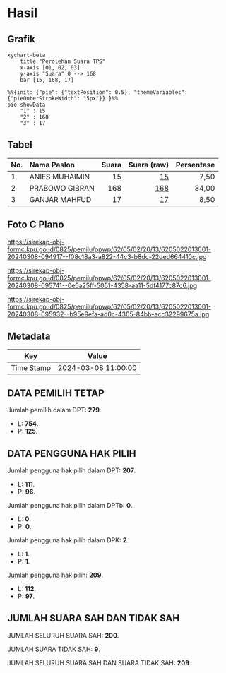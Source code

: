 # Hasil

## Grafik

```mermaid
xychart-beta
    title "Perolehan Suara TPS"
    x-axis [01, 02, 03]
    y-axis "Suara" 0 --> 168
    bar [15, 168, 17]
```

```mermaid
%%{init: {"pie": {"textPosition": 0.5}, "themeVariables": {"pieOuterStrokeWidth": "5px"}} }%%
pie showData
    "1" : 15
    "2" : 168
    "3" : 17
```

## Tabel

| No. | Nama Paslon    | Suara | Suara (raw) | Persentase |
|:--- |:-------------- | -----:| -----------:| ----------:|
| 1   | ANIES MUHAIMIN | 15    | [15][p-1]   | 7,50       |
| 2   | PRABOWO GIBRAN | 168   | [168][p-2]  | 84,00      |
| 3   | GANJAR MAHFUD  | 17    | [17][p-3]   | 8,50       |


[p-1]: https://github.com/gigit-pemilu/pemilu-2024-62-kalimantan-tengah/blob/main/pilpres/hitung-suara/sub/62-kalimantan-tengah/sub/05-barito-utara/sub/02-gunung-timang/sub/2013-tongka/sub/001-tps/sub/paslon-1.txt
[p-2]: https://github.com/gigit-pemilu/pemilu-2024-62-kalimantan-tengah/blob/main/pilpres/hitung-suara/sub/62-kalimantan-tengah/sub/05-barito-utara/sub/02-gunung-timang/sub/2013-tongka/sub/001-tps/sub/paslon-2.txt
[p-3]: https://github.com/gigit-pemilu/pemilu-2024-62-kalimantan-tengah/blob/main/pilpres/hitung-suara/sub/62-kalimantan-tengah/sub/05-barito-utara/sub/02-gunung-timang/sub/2013-tongka/sub/001-tps/sub/paslon-3.txt

## Foto C Plano

https://sirekap-obj-formc.kpu.go.id/0825/pemilu/ppwp/62/05/02/20/13/6205022013001-20240308-094917--f08c18a3-a822-44c3-b8dc-22ded664410c.jpg

https://sirekap-obj-formc.kpu.go.id/0825/pemilu/ppwp/62/05/02/20/13/6205022013001-20240308-095741--0e5a25ff-5051-4358-aa11-5df4177c87c6.jpg

https://sirekap-obj-formc.kpu.go.id/0825/pemilu/ppwp/62/05/02/20/13/6205022013001-20240308-095932--b95e9efa-ad0c-4305-84bb-acc32299675a.jpg


## Metadata

| Key        | Value               |
| ---------- | ------------------- |
| Time Stamp | 2024-03-08 11:00:00 |


## DATA PEMILIH TETAP

Jumlah pemilih dalam DPT: **279**.
 * L: **754**.
 * P: **125**.

## DATA PENGGUNA HAK PILIH

Jumlah pengguna hak pilih dalam DPT: **207**.
 * L: **111**.
 * P: **96**.

Jumlah pengguna hak pilih dalam DPTb: **0**.
 * L: **0**.
 * P: **0**.

Jumlah pengguna hak pilih dalam DPK: **2**.
 * L: **1**.
 * P: **1**.

Jumlah pengguna hak pilih: **209**.
 * L: **112**.
 * P: **97**.

## JUMLAH SUARA SAH DAN TIDAK SAH

JUMLAH SELURUH SUARA SAH: **200**.

JUMLAH SUARA TIDAK SAH: **9**.

JUMLAH SELURUH SUARA SAH DAN SUARA TIDAK SAH: **209**.


